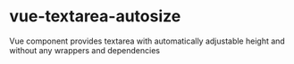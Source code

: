 # vue-textarea-autosize
Vue component provides textarea with automatically adjustable height and without any wrappers and dependencies
